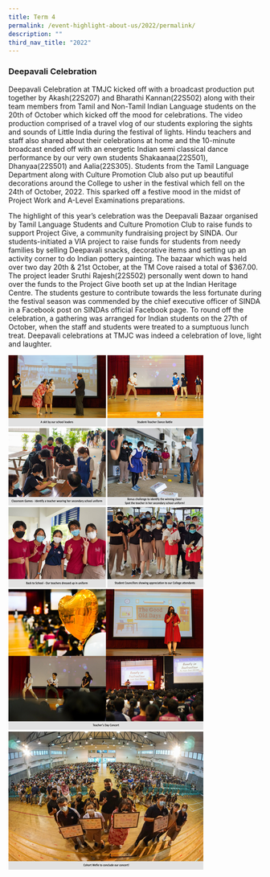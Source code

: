 ```yaml
---
title: Term 4
permalink: /event-highlight-about-us/2022/permalink/
description: ""
third_nav_title: "2022"
---
```

### Deepavali Celebration

Deepavali Celebration at TMJC kicked off with a broadcast production put together by Akash(22S207) and Bharathi Kannan(22S502) along with their team members from Tamil and Non-Tamil Indian Language students on the 20th of October which kicked off the mood for celebrations. The video production comprised of a travel vlog of our students exploring the sights and sounds of Little India during the festival of lights. Hindu teachers and staff also shared about their celebrations at home and the 10-minute broadcast ended off with an energetic Indian semi classical dance performance by our very own students Shakaanaa(22S501), Dhanyaa(22S501) and Aalia(22S305). Students from the Tamil Language Department along with Culture Promotion Club also put up beautiful decorations around the College to usher in the festival which fell on the 24th of October, 2022. This sparked off a festive mood in the midst of Project Work and A-Level Examinations preparations.  

The highlight of this year’s celebration was the Deepavali Bazaar organised by Tamil Language Students and Culture Promotion Club to raise funds to support Project Give, a community fundraising project by SINDA. Our students-initiated a VIA project to raise funds for students from needy families by selling Deepavali snacks, decorative items and setting up an activity corner to do Indian pottery painting. The bazaar which was held over two day 20th & 21st October, at the TM Cove raised a total of $367.00. The project leader Sruthi Rajesh(22S502) personally went down to hand over the funds to the Project Give booth set up at the Indian Heritage Centre. The students gesture to contribute towards the less fortunate during the festival season was commended by the chief executive officer of SINDA in a Facebook post on SINDAs official Facebook page. To round off the celebration, a gathering was arranged for Indian students on the 27th of October, when the staff and students were treated to a sumptuous lunch treat. Deepavali celebrations at TMJC was indeed a celebration of love, light and laughter.

![](/images/2022-T3-Events-TeachersDay_01.jpg)
